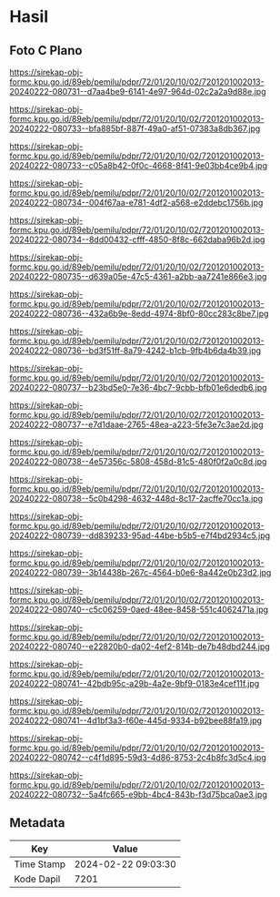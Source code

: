 # Hasil

## Foto C Plano

https://sirekap-obj-formc.kpu.go.id/89eb/pemilu/pdpr/72/01/20/10/02/7201201002013-20240222-080731--d7aa4be9-6141-4e97-964d-02c2a2a9d88e.jpg

https://sirekap-obj-formc.kpu.go.id/89eb/pemilu/pdpr/72/01/20/10/02/7201201002013-20240222-080733--bfa885bf-887f-49a0-af51-07383a8db367.jpg

https://sirekap-obj-formc.kpu.go.id/89eb/pemilu/pdpr/72/01/20/10/02/7201201002013-20240222-080733--c05a8b42-0f0c-4668-8f41-9e03bb4ce9b4.jpg

https://sirekap-obj-formc.kpu.go.id/89eb/pemilu/pdpr/72/01/20/10/02/7201201002013-20240222-080734--004f67aa-e781-4df2-a568-e2ddebc1756b.jpg

https://sirekap-obj-formc.kpu.go.id/89eb/pemilu/pdpr/72/01/20/10/02/7201201002013-20240222-080734--8dd00432-cfff-4850-8f8c-662daba96b2d.jpg

https://sirekap-obj-formc.kpu.go.id/89eb/pemilu/pdpr/72/01/20/10/02/7201201002013-20240222-080735--d639a05e-47c5-4361-a2bb-aa7241e866e3.jpg

https://sirekap-obj-formc.kpu.go.id/89eb/pemilu/pdpr/72/01/20/10/02/7201201002013-20240222-080736--432a6b9e-8edd-4974-8bf0-80cc283c8be7.jpg

https://sirekap-obj-formc.kpu.go.id/89eb/pemilu/pdpr/72/01/20/10/02/7201201002013-20240222-080736--bd3f51ff-8a79-4242-b1cb-9fb4b6da4b39.jpg

https://sirekap-obj-formc.kpu.go.id/89eb/pemilu/pdpr/72/01/20/10/02/7201201002013-20240222-080737--b23bd5e0-7e36-4bc7-9cbb-bfb01e6dedb6.jpg

https://sirekap-obj-formc.kpu.go.id/89eb/pemilu/pdpr/72/01/20/10/02/7201201002013-20240222-080737--e7d1daae-2765-48ea-a223-5fe3e7c3ae2d.jpg

https://sirekap-obj-formc.kpu.go.id/89eb/pemilu/pdpr/72/01/20/10/02/7201201002013-20240222-080738--4e57356c-5808-458d-81c5-480f0f2a0c8d.jpg

https://sirekap-obj-formc.kpu.go.id/89eb/pemilu/pdpr/72/01/20/10/02/7201201002013-20240222-080738--5c0b4298-4632-448d-8c17-2acffe70cc1a.jpg

https://sirekap-obj-formc.kpu.go.id/89eb/pemilu/pdpr/72/01/20/10/02/7201201002013-20240222-080739--dd839233-95ad-44be-b5b5-e7f4bd2934c5.jpg

https://sirekap-obj-formc.kpu.go.id/89eb/pemilu/pdpr/72/01/20/10/02/7201201002013-20240222-080739--3b14438b-267c-4564-b0e6-8a442e0b23d2.jpg

https://sirekap-obj-formc.kpu.go.id/89eb/pemilu/pdpr/72/01/20/10/02/7201201002013-20240222-080740--c5c06259-0aed-48ee-8458-551c4062471a.jpg

https://sirekap-obj-formc.kpu.go.id/89eb/pemilu/pdpr/72/01/20/10/02/7201201002013-20240222-080740--e22820b0-da02-4ef2-814b-de7b48dbd244.jpg

https://sirekap-obj-formc.kpu.go.id/89eb/pemilu/pdpr/72/01/20/10/02/7201201002013-20240222-080741--42bdb95c-a29b-4a2e-9bf9-0183e4cef11f.jpg

https://sirekap-obj-formc.kpu.go.id/89eb/pemilu/pdpr/72/01/20/10/02/7201201002013-20240222-080741--4d1bf3a3-f60e-445d-9334-b92bee88fa19.jpg

https://sirekap-obj-formc.kpu.go.id/89eb/pemilu/pdpr/72/01/20/10/02/7201201002013-20240222-080742--c4f1d895-59d3-4d86-8753-2c4b8fc3d5c4.jpg

https://sirekap-obj-formc.kpu.go.id/89eb/pemilu/pdpr/72/01/20/10/02/7201201002013-20240222-080732--5a4fc665-e9bb-4bc4-843b-f3d75bca0ae3.jpg


## Metadata

| Key        | Value               |
| ---------- | ------------------- |
| Time Stamp | 2024-02-22 09:03:30 |
| Kode Dapil | 7201                |



